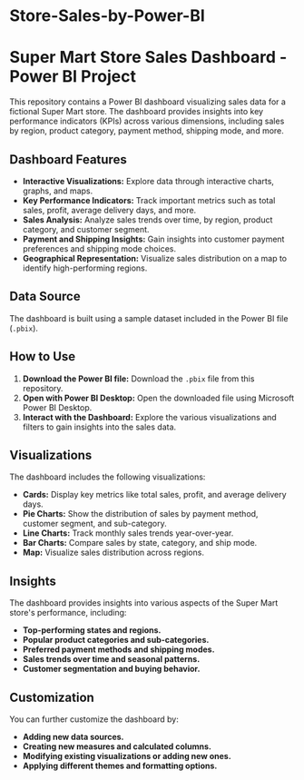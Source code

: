 # Store-Sales-by-Power-BI
# Super Mart Store Sales Dashboard - Power BI Project

This repository contains a Power BI dashboard visualizing sales data for a fictional Super Mart store. The dashboard provides insights into key performance indicators (KPIs) across various dimensions, including sales by region, product category, payment method, shipping mode, and more.

## Dashboard Features

- **Interactive Visualizations:** Explore data through interactive charts, graphs, and maps.
- **Key Performance Indicators:** Track important metrics such as total sales, profit, average delivery days, and more.
- **Sales Analysis:** Analyze sales trends over time, by region, product category, and customer segment.
- **Payment and Shipping Insights:** Gain insights into customer payment preferences and shipping mode choices.
- **Geographical Representation:** Visualize sales distribution on a map to identify high-performing regions.

## Data Source

The dashboard is built using a sample dataset included in the Power BI file (`.pbix`). 

## How to Use

1. **Download the Power BI file:** Download the `.pbix` file from this repository.
2. **Open with Power BI Desktop:** Open the downloaded file using Microsoft Power BI Desktop.
3. **Interact with the Dashboard:** Explore the various visualizations and filters to gain insights into the sales data.

## Visualizations

The dashboard includes the following visualizations:

- **Cards:** Display key metrics like total sales, profit, and average delivery days.
- **Pie Charts:** Show the distribution of sales by payment method, customer segment, and sub-category.
- **Line Charts:** Track monthly sales trends year-over-year.
- **Bar Charts:** Compare sales by state, category, and ship mode.
- **Map:** Visualize sales distribution across regions.

## Insights

The dashboard provides insights into various aspects of the Super Mart store's performance, including:

- **Top-performing states and regions.**
- **Popular product categories and sub-categories.**
- **Preferred payment methods and shipping modes.**
- **Sales trends over time and seasonal patterns.**
- **Customer segmentation and buying behavior.**

## Customization

You can further customize the dashboard by:

- **Adding new data sources.**
- **Creating new measures and calculated columns.**
- **Modifying existing visualizations or adding new ones.**
- **Applying different themes and formatting options.**

